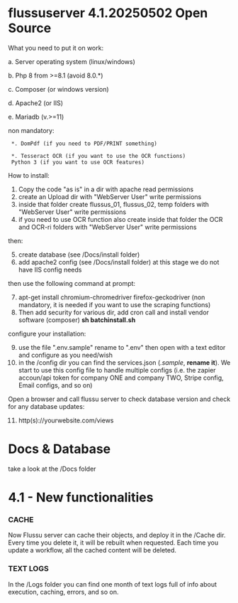 # flussuserver 4.1.20250502 Open Source

What you need to put it on work:

  a. Server operating system (linux/windows)
  
  b. Php 8 from >=8.1 (avoid 8.0.*)
  
  c. Composer (or windows version)
  
  d. Apache2  (or IIS)
  
  e. Mariadb (v.>=11)
  
  non mandatory:

     *. DomPdf (if you need to PDF/PRINT something)

     *. Tesseract OCR (if you want to use the OCR functions)
     Python 3 (if you want to use OCR features)

How to install:

1. Copy the code "as is" in a dir with apache read permissions
2. create an Upload dir with "WebServer User" write permissions
3. inside that folder create flussus_01, flussus_02, temp folders 
    with "WebServer User" write permissions
4. if you need to use OCR function also create inside that folder
    the OCR and OCR-ri folders with "WebServer User" write permissions

then: 

5. create database (see /Docs/install folder)
6. add apache2 config (see /Docs/install folder)
   at this stage we do not have IIS config needs

then use the following command at prompt:

7. apt-get install chromium-chromedriver firefox-geckodriver 
   (non mandatory, it is needed if you want to use the scraping functions)
8. Then add security for various dir, add cron call and install vendor software (composer)
   **sh batchinstall.sh**

configure your installation:

9. use the file ".env.sample" rename to ".env" then open with a text editor
   and configure as you need/wish
10. in the /config dir you can find the services.json (*.sample*, **rename it**).
    We start to use this config file to handle multiple configs (i.e. the zapier
    accoun/api token for company ONE and company TWO, Stripe config, Email configs,
    and so on) 

Open a browser and call flussu server to check database version and check for
any database updates:

11. http(s)://yourwebsite.com/views

# Docs & Database
take a look at the /Docs folder

# 4.1 - New functionalities
### CACHE 
Now Flussu server can cache their objects, and deploy it in the /Cache dir. Every time you delete it, it will be rebuilt when requested.
Each time you update a workflow, all the cached content will be deleted.

### TEXT LOGS
In the /Logs folder you can find one month of text logs full of info about execution, caching, errors, and so on.
